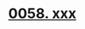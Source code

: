 # [0058. xxx](https://github.com/tnotesjs/TNotes.react/tree/main/notes/0058.%20xxx)

<!-- region:toc -->



<!-- endregion:toc -->
